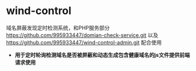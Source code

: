 # wind-control
域名屏蔽发现定时检测系统，和PHP服务部分 https://github.com/995933447/domian-check-service.git 以及 https://github.com/995933447/wind-control-admin.git 配合使用

* **用于定时轮询检测域名是否被屏蔽和动态生成包含健康域名的js文件提供前端请求使用**
